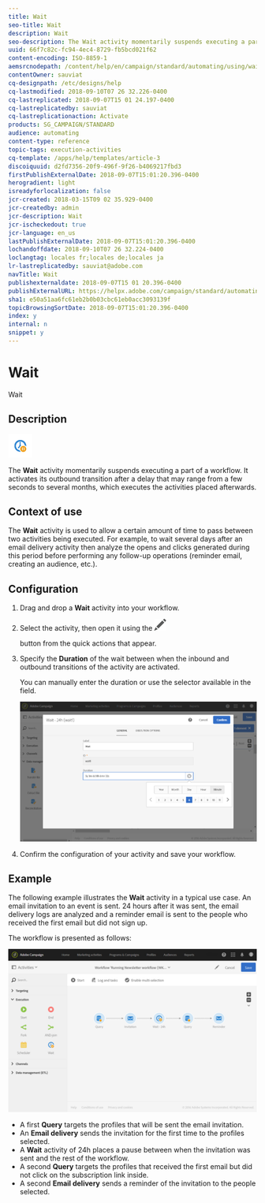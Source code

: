 ```yaml
---
title: Wait
seo-title: Wait
description: Wait
seo-description: The Wait activity momentarily suspends executing a part of a workflow.
uuid: 66f7c82c-fc94-4ec4-8729-fb5bcd021f62
content-encoding: ISO-8859-1
aemsrcnodepath: /content/help/en/campaign/standard/automating/using/wait
contentOwner: sauviat
cq-designpath: /etc/designs/help
cq-lastmodified: 2018-09-10T07 26 32.226-0400
cq-lastreplicated: 2018-09-07T15 01 24.197-0400
cq-lastreplicatedby: sauviat
cq-lastreplicationaction: Activate
products: SG_CAMPAIGN/STANDARD
audience: automating
content-type: reference
topic-tags: execution-activities
cq-template: /apps/help/templates/article-3
discoiquuid: d2fd7356-20f9-496f-9f26-b4069217fbd3
firstPublishExternalDate: 2018-09-07T15:01:20.396-0400
herogradient: light
isreadyforlocalization: false
jcr-created: 2018-03-15T09 02 35.929-0400
jcr-createdby: admin
jcr-description: Wait
jcr-ischeckedout: true
jcr-language: en_us
lastPublishExternalDate: 2018-09-07T15:01:20.396-0400
lochandoffdate: 2018-09-10T07 26 32.224-0400
loclangtag: locales fr;locales de;locales ja
lr-lastreplicatedby: sauviat@adobe.com
navTitle: Wait
publishexternaldate: 2018-09-07T15 01 20.396-0400
publishExternalURL: https://helpx.adobe.com/campaign/standard/automating/using/wait.html
sha1: e50a51aa6fc61eb2b0b03cbc61eb0acc3093139f
topicBrowsingSortDate: 2018-09-07T15:01:20.396-0400
index: y
internal: n
snippet: y
---
```


# Wait

Wait

## Description

![](assets/wait.png)

The **Wait** activity momentarily suspends executing a part of a workflow. It activates its outbound transition after a delay that may range from a few seconds to several months, which executes the activities placed afterwards.

## Context of use

The **Wait** activity is used to allow a certain amount of time to pass between two activities being executed. For example, to wait several days after an email delivery activity then analyze the opens and clicks generated during this period before performing any follow-up operations (reminder email, creating an audience, etc.).

## Configuration

1. Drag and drop a **Wait** activity into your workflow.
1. Select the activity, then open it using the  ![](assets/edit_darkgrey-24px.png)

   button from the quick actions that appear.
1. Specify the **Duration** of the wait between when the inbound and outbound transitions of the activity are activated.

   You can manually enter the duration or use the selector available in the field.

   ![](assets/wait_duration.png)

1. Confirm the configuration of your activity and save your workflow.

## Example

The following example illustrates the **Wait** activity in a typical use case. An email invitation to an event is sent. 24 hours after it was sent, the email delivery logs are analyzed and a reminder email is sent to the people who received the first email but did not sign up.

The workflow is presented as follows:

![](assets/wait_example_workflow.png)

* A first **Query** targets the profiles that will be sent the email invitation.
* An **Email delivery** sends the invitation for the first time to the profiles selected.
* A **Wait** activity of 24h places a pause between when the invitation was sent and the rest of the workflow.
* A second **Query** targets the profiles that received the first email but did not click on the subscription link inside.
* A second **Email delivery** sends a reminder of the invitation to the people selected.

